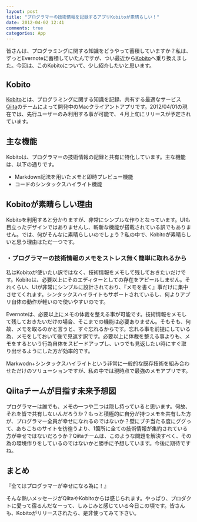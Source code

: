 ```yaml
---
layout: post
title: "プログラマーの技術情報を記録するアプリKobitoが素晴らしい！"
date: 2012-04-02 12:41
comments: true
categories: App
---
```


皆さんは、プログラミングに関する知識をどうやって蓄積していますか？私は、ずっとEvernoteに蓄積していたんですが、つい最近から[Kobito](http://kobitoapp.com/)へ乗り換えました。今回は、このKobitoについて、少し紹介したいと思います。

## Kobito

[Kobito](http://kobitoapp.com/)とは、プログラミングに関する知識を記録、共有する最適なサービス[Qiita](http://qiita.com/)のチームによって開発中のMacクライアントアプリです。2012/04/01の現在では、先行ユーザーのみ利用する事が可能で、４月上旬にリリースが予定されています。

## 主な機能

Kobitoは、プログラマーの技術情報の記録と共有に特化しています。主な機能は、以下の通りです。

* Markdown記法を用いたメモと即時プレビュー機能
* コードのシンタックスハイライト機能

## Kobitoが素晴らしい理由

Kobitoを利用すると分かりますが、非常にシンプルな作りとなっています。UIも目立ったデザインではありませんし、斬新な機能が搭載されている訳でもありません。では、何がそんなに素晴らしいのでしょう？私の中で、Kobitoが素晴らしいと思う理由はただ一つです。

### ・プログラマーの技術情報のメモをストレス無く簡単に取れるから

私はKobitoが使いたい訳ではなく、技術情報をメモして残しておきたいだけです。Kobitoは、必要以上にそのエディターとしての存在をアピールしません。それくらい、UIが非常にシンプルに設計されており、『メモを書く』事だけに集中させてくれます。シンタックスハイライトもサポートされているし、何よりアプリ自体の動作が軽いので使いやすいのです。

Evernoteは、必要以上にメモの体裁を整える事が可能です。技術情報をメモして残しておきたいだけの場合、そこまでの機能は必要ありません。そもそも、何故、メモを取るのかと言うと、すぐ忘れるからです。忘れる事を前提にしている為、メモをしておいて後で見返す訳です。必要以上に体裁を整える事よりも、メモをするという行為自体をスピードアップし、いつでも見返したい時にすぐ取り出せるようにした方が効率的です。

Markwodn+シンタックスハイライトという非常に一般的な既存技術を組み合わせただけのソリューションですが、私の中では現時点で最強のメモアプリです。

## Qiitaチームが目指す未来予想図

プログラマーは誰でも、メモの一つや二つは隠し持っていると思います。何故、それを皆で共有しないんだろうか？もっと積極的に自分が持つメモを共有した方が、プログラマー全員が幸せになれるのではないか？壁にブチ当たる度にググって、あちこちのサイトを彷徨うより、1箇所に全ての技術情報が集約されている方が幸せではないだろうか？Qiitaチームは、このような問題を解決すべく、その為の環境作りをしているのではないかと勝手に予想しています。今後に期待ですね。

## まとめ

『全てはプログラマーが幸せになる為に！』

そんな熱いメッセージがQiitaやKobitoからは感じられます。やっぱり、プロダクトに愛って宿るんだなーって、しみじみと感じている今日この頃です。皆さんも、Kobitoがリリースされたら、是非使ってみて下さい。